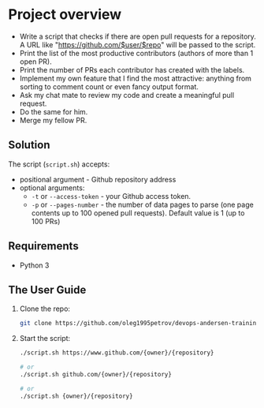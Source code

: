 # Project overview

* Write a script that checks if there are open pull requests for a repository.
  A URL like "https://github.com/$user/$repo" will be passed to the script.
* Print the list of the most productive contributors (authors of more than 1 open PR).
* Print the number of PRs each contributor has created with the labels.
* Implement my own feature that I find the most attractive: anything from sorting
  to comment count or even fancy output format.
* Ask my chat mate to review my code and create a meaningful pull request.
* Do the same for him.
* Merge my fellow PR.

## Solution

The script (`script.sh`) accepts:  
  * positional argument - Github repository address 
  * optional arguments:
    * `-t` or `--access-token` - your Github access token. 
    * `-p` or `--pages-number` - the number of data pages to parse 
      (one page contents up to 100 opened pull requests).
      Default value is 1 (up to 100 PRs)

## Requirements 

  * Python 3

## The User Guide

1. Clone the repo:

    ```bash
    git clone https://github.com/oleg1995petrov/devops-andersen-training.git && cd 'devops-andersen-training/HW 5'
    ```

2. Start the script:
    
    ```bash
    ./script.sh https://www.github.com/{owner}/{repository}

    # or 
    ./script.sh github.com/{owner}/{repository}

    # or 
    ./script.sh {owner}/{repository}

    ```
